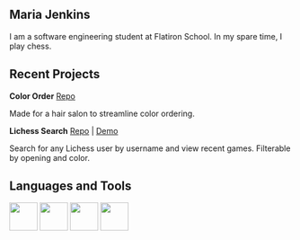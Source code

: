 ## Maria Jenkins

I am a software engineering student at Flatiron School. In my spare time, I play chess.

## Recent Projects

**Color Order** [Repo](https://github.com/e4c5Nf3d6/phase-5-project)

Made for a hair salon to streamline color ordering.

**Lichess Search** [Repo](https://github.com/e4c5Nf3d6/phase-1-project) | [Demo](https://e4c5nf3d6.github.io/phase-1-project/)

Search for any Lichess user by username and view recent games. Filterable by opening and color.

## Languages and Tools

<img height="50px" width="50px" src="https://cdn.jsdelivr.net/gh/devicons/devicon/icons/javascript/javascript-original.svg" /> <img height="50px" width="50px" src="https://cdn.jsdelivr.net/gh/devicons/devicon@latest/icons/react/react-original.svg" /> <img height="50px" width="50px" src="https://cdn.jsdelivr.net/gh/devicons/devicon@latest/icons/redux/redux-original.svg" /> <img height="50px" width="50px" src="https://cdn.jsdelivr.net/gh/devicons/devicon/icons/python/python-original.svg" />

